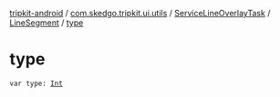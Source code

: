 [tripkit-android](../../../index.md) / [com.skedgo.tripkit.ui.utils](../../index.md) / [ServiceLineOverlayTask](../index.md) / [LineSegment](index.md) / [type](./type.md)

# type

`var type: `[`Int`](https://kotlinlang.org/api/latest/jvm/stdlib/kotlin/-int/index.html)